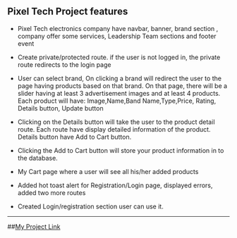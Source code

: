 ## **Pixel Tech Project features**



- Pixel Tech electronics company have  navbar, banner, brand section , company offer some services, Leadership Team sections and footer
event 

- Create private/protected route. if the user is not logged in, the private route redirects to the login page

- User can select brand, On clicking a brand will redirect the user to the page having products based on that brand. On that page, there will be a slider having at least 3 advertisement images and at least 4 products. Each product will have:
Image,Name,Band Name,Type,Price, Rating, Details button, Update button


- Clicking on the Details button will take the user to the product detail route. Each route have display   detailed information of the product. Details button have Add to Cart button.

- Clicking the Add to Cart button will store your product information in to the database.

- My Cart page where a user will see all his/her added products

- Added hot toast alert for Registration/Login page, displayed errors, added two more routes

- Created Login/registration section user can use it.


----
##[My Project Link](https://653908dfbaae140ba7d505bb--voluble-donut-2254c0.netlify.app/cart)
